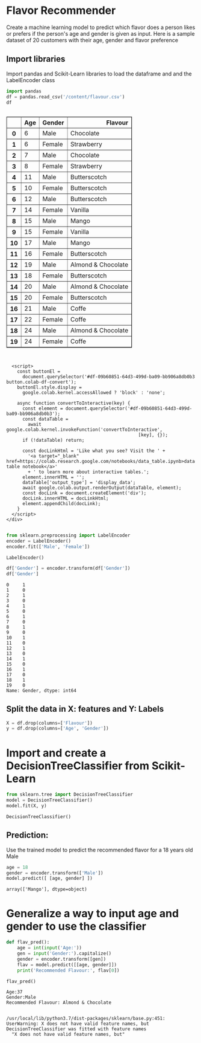 # Flavor Recommender

Create a machine learning model to predict which flavor does a person likes or prefers if the person's age and gender is given as input. Here is a sample dataset of 20 customers with their age, gender and flavor preference

## Import libraries
Import pandas and Scikit-Learn libraries to load the dataframe and and the LabelEncoder class


```python
import pandas
df = pandas.read_csv('/content/flavour.csv')
df
```





  <div id="df-09b60851-64d3-499d-ba09-bb906a8db0b3">
    <div class="colab-df-container">
      <div>
<style scoped>
    .dataframe tbody tr th:only-of-type {
        vertical-align: middle;
    }

    .dataframe tbody tr th {
        vertical-align: top;
    }

    .dataframe thead th {
        text-align: right;
    }
</style>
<table border="1" class="dataframe">
  <thead>
    <tr style="text-align: right;">
      <th></th>
      <th>Age</th>
      <th>Gender</th>
      <th>Flavour</th>
    </tr>
  </thead>
  <tbody>
    <tr>
      <th>0</th>
      <td>6</td>
      <td>Male</td>
      <td>Chocolate</td>
    </tr>
    <tr>
      <th>1</th>
      <td>6</td>
      <td>Female</td>
      <td>Strawberry</td>
    </tr>
    <tr>
      <th>2</th>
      <td>7</td>
      <td>Male</td>
      <td>Chocolate</td>
    </tr>
    <tr>
      <th>3</th>
      <td>8</td>
      <td>Female</td>
      <td>Strawberry</td>
    </tr>
    <tr>
      <th>4</th>
      <td>11</td>
      <td>Male</td>
      <td>Butterscotch</td>
    </tr>
    <tr>
      <th>5</th>
      <td>10</td>
      <td>Female</td>
      <td>Butterscotch</td>
    </tr>
    <tr>
      <th>6</th>
      <td>12</td>
      <td>Male</td>
      <td>Butterscotch</td>
    </tr>
    <tr>
      <th>7</th>
      <td>14</td>
      <td>Female</td>
      <td>Vanilla</td>
    </tr>
    <tr>
      <th>8</th>
      <td>15</td>
      <td>Male</td>
      <td>Mango</td>
    </tr>
    <tr>
      <th>9</th>
      <td>15</td>
      <td>Female</td>
      <td>Vanilla</td>
    </tr>
    <tr>
      <th>10</th>
      <td>17</td>
      <td>Male</td>
      <td>Mango</td>
    </tr>
    <tr>
      <th>11</th>
      <td>16</td>
      <td>Female</td>
      <td>Butterscotch</td>
    </tr>
    <tr>
      <th>12</th>
      <td>19</td>
      <td>Male</td>
      <td>Almond &amp; Chocolate</td>
    </tr>
    <tr>
      <th>13</th>
      <td>18</td>
      <td>Female</td>
      <td>Butterscotch</td>
    </tr>
    <tr>
      <th>14</th>
      <td>20</td>
      <td>Male</td>
      <td>Almond &amp; Chocolate</td>
    </tr>
    <tr>
      <th>15</th>
      <td>20</td>
      <td>Female</td>
      <td>Butterscotch</td>
    </tr>
    <tr>
      <th>16</th>
      <td>21</td>
      <td>Male</td>
      <td>Coffe</td>
    </tr>
    <tr>
      <th>17</th>
      <td>22</td>
      <td>Female</td>
      <td>Coffe</td>
    </tr>
    <tr>
      <th>18</th>
      <td>24</td>
      <td>Male</td>
      <td>Almond &amp; Chocolate</td>
    </tr>
    <tr>
      <th>19</th>
      <td>24</td>
      <td>Female</td>
      <td>Coffe</td>
    </tr>
  </tbody>
</table>
</div>
      <button class="colab-df-convert" onclick="convertToInteractive('df-09b60851-64d3-499d-ba09-bb906a8db0b3')"
              title="Convert this dataframe to an interactive table."
              style="display:none;">

  <svg xmlns="http://www.w3.org/2000/svg" height="24px"viewBox="0 0 24 24"
       width="24px">
    <path d="M0 0h24v24H0V0z" fill="none"/>
    <path d="M18.56 5.44l.94 2.06.94-2.06 2.06-.94-2.06-.94-.94-2.06-.94 2.06-2.06.94zm-11 1L8.5 8.5l.94-2.06 2.06-.94-2.06-.94L8.5 2.5l-.94 2.06-2.06.94zm10 10l.94 2.06.94-2.06 2.06-.94-2.06-.94-.94-2.06-.94 2.06-2.06.94z"/><path d="M17.41 7.96l-1.37-1.37c-.4-.4-.92-.59-1.43-.59-.52 0-1.04.2-1.43.59L10.3 9.45l-7.72 7.72c-.78.78-.78 2.05 0 2.83L4 21.41c.39.39.9.59 1.41.59.51 0 1.02-.2 1.41-.59l7.78-7.78 2.81-2.81c.8-.78.8-2.07 0-2.86zM5.41 20L4 18.59l7.72-7.72 1.47 1.35L5.41 20z"/>
  </svg>
      </button>

  <style>
    .colab-df-container {
      display:flex;
      flex-wrap:wrap;
      gap: 12px;
    }

    .colab-df-convert {
      background-color: #E8F0FE;
      border: none;
      border-radius: 50%;
      cursor: pointer;
      display: none;
      fill: #1967D2;
      height: 32px;
      padding: 0 0 0 0;
      width: 32px;
    }

    .colab-df-convert:hover {
      background-color: #E2EBFA;
      box-shadow: 0px 1px 2px rgba(60, 64, 67, 0.3), 0px 1px 3px 1px rgba(60, 64, 67, 0.15);
      fill: #174EA6;
    }

    [theme=dark] .colab-df-convert {
      background-color: #3B4455;
      fill: #D2E3FC;
    }

    [theme=dark] .colab-df-convert:hover {
      background-color: #434B5C;
      box-shadow: 0px 1px 3px 1px rgba(0, 0, 0, 0.15);
      filter: drop-shadow(0px 1px 2px rgba(0, 0, 0, 0.3));
      fill: #FFFFFF;
    }
  </style>

      <script>
        const buttonEl =
          document.querySelector('#df-09b60851-64d3-499d-ba09-bb906a8db0b3 button.colab-df-convert');
        buttonEl.style.display =
          google.colab.kernel.accessAllowed ? 'block' : 'none';

        async function convertToInteractive(key) {
          const element = document.querySelector('#df-09b60851-64d3-499d-ba09-bb906a8db0b3');
          const dataTable =
            await google.colab.kernel.invokeFunction('convertToInteractive',
                                                     [key], {});
          if (!dataTable) return;

          const docLinkHtml = 'Like what you see? Visit the ' +
            '<a target="_blank" href=https://colab.research.google.com/notebooks/data_table.ipynb>data table notebook</a>'
            + ' to learn more about interactive tables.';
          element.innerHTML = '';
          dataTable['output_type'] = 'display_data';
          await google.colab.output.renderOutput(dataTable, element);
          const docLink = document.createElement('div');
          docLink.innerHTML = docLinkHtml;
          element.appendChild(docLink);
        }
      </script>
    </div>
  </div>





```python
from sklearn.preprocessing import LabelEncoder
encoder = LabelEncoder()
encoder.fit(['Male', 'Female'])
```




    LabelEncoder()




```python
df['Gender'] = encoder.transform(df['Gender'])
df['Gender']
```




    0     1
    1     0
    2     1
    3     0
    4     1
    5     0
    6     1
    7     0
    8     1
    9     0
    10    1
    11    0
    12    1
    13    0
    14    1
    15    0
    16    1
    17    0
    18    1
    19    0
    Name: Gender, dtype: int64



## Split the data in X: features and Y: Labels


```python
X = df.drop(columns=['Flavour'])
y = df.drop(columns=['Age', 'Gender'])
```

# Import and create a DecisionTreeClassifier from Scikit-Learn


```python
from sklearn.tree import DecisionTreeClassifier
model = DecisionTreeClassifier()
model.fit(X, y)
```




    DecisionTreeClassifier()



## Prediction:
Use the trained model to predict the recommended flavor for a 18 years old Male 


```python
age = 18
gender = encoder.transform(['Male'])
model.predict([ [age, gender] ])
```




    array(['Mango'], dtype=object)



# Generalize a way to input age and gender to use the classifier


```python
def flav_pred():
    age = int(input('Age:'))
    gen = input('Gender:').capitalize()
    gender = encoder.transform([gen])
    flav = model.predict([[age, gender]])
    print('Recommended Flavour:', flav[0])
```


```python
flav_pred()
```

    Age:37
    Gender:Male
    Recommended Flavour: Almond & Chocolate


    /usr/local/lib/python3.7/dist-packages/sklearn/base.py:451: UserWarning: X does not have valid feature names, but DecisionTreeClassifier was fitted with feature names
      "X does not have valid feature names, but"

